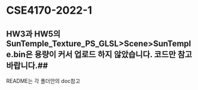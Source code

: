 # CSE4170-2022-1

## HW3과 HW5의 SunTemple_Texture_PS_GLSL>Scene>SunTemple.bin은 용량이 커서 업로드 하지 않았습니다. 코드만 참고바랍니다.##

README는 각 폴더안의 doc참고
